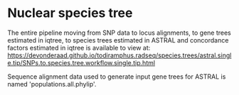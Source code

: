 # Nuclear species tree

The entire pipeline moving from SNP data to locus alignments, to gene trees estimated in iqtree, to species trees estimated in ASTRAL and concordance factors estimated in iqtree is available to view at: https://devonderaad.github.io/todiramphus.radseq/species.trees/astral.single.tip/SNPs.to.species.tree.workflow.single.tip.html

Sequence alignment data used to generate input gene trees for ASTRAL is named 'populations.all.phylip'.
